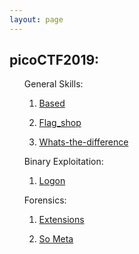 ```yaml
---
layout: page
---
```


<section>
	<h1>picoCTF2019:</h1>
	<ul>
		<p>General Skills:
			<ol>
				<li><a href="{{ "/Based" | prepend: site.baseurl | replace: '//', '/' }}"><p>Based</p></a></li>
				<li><a href="{{ "/flag_shop" | prepend: site.baseurl | replace: '//', '/' }}"><p>Flag_shop</p></a></li>
				<li><a href="{{ "/whats-the-difference" | prepend: site.baseurl | replace: '//', '/' }}"><p>Whats-the-difference</p></a></li>
			</ol>
		</p>
		<p>Binary Exploitation: 
			<ol>
				<li><a href="{{ "/Logon" | prepend: site.baseurl | replace: '//', '/' }}"><p>Logon</p></a></li>
			</ol>
		</p>
		<p>Forensics:
			<ol>
				<li><a href="{{ "/extensions" | prepend: site.baseurl | replace: '//', '/' }}"><p>Extensions</p></a></li>
				<li><a href="{{ "/So%20Meta" | prepend: site.baseurl | replace: '//', '/' }}"><p>So Meta</p></a></li>
			</ol>
		</p>
	</ul>
</section>